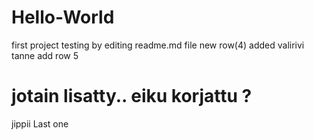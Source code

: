 # Hello-World
first project
testing by editing readme.md file
new row(4) added
valirivi tanne
add row 5

jotain lisatty.. eiku korjattu ?
=======
jippii
Last one
